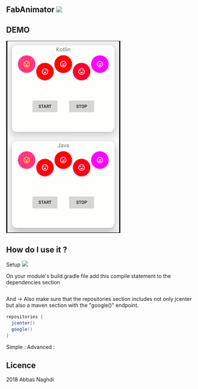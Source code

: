 FabAnimator [![](https://jitpack.io/v/okabbas/FabAnimator.svg)](https://jitpack.io/#okabbas/FabAnimator)
-------

DEMO
-------
<img src="assets/sample.gif">

How do I use it ?
-------
Setup [![](https://jitpack.io/v/okabbas/FabAnimator.svg)](https://jitpack.io/#okabbas/FabAnimator)

On your module's build.gradle file add this compile statement to the dependencies section
```groovy

```
And -> 
Also make sure that the repositories section includes not only jcenter but also a maven section with the "google()" endpoint.
```groovy
repositories {
  jcenter()
  google()
}
```
Simple :
Advanced :

Licence
-------
2018 Abbas Naghdi


